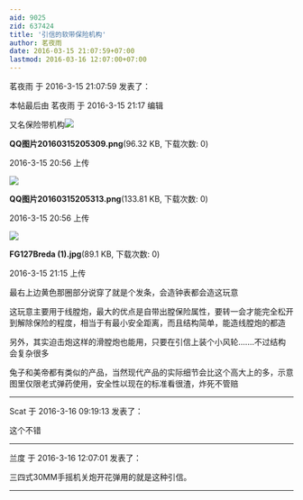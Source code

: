 ```yaml
---
aid: 9025
zid: 637424
title: '引信的软带保险机构'
author: 茗夜雨
date: 2016-03-15 21:07:59+07:00
lastmod: 2016-03-16 12:07:00+07:00
---
```


茗夜雨 于 2016-3-15 21:07:59 发表了：

本帖最后由 茗夜雨 于 2016-3-15 21:17 编辑 

又名保险带机构![](https://cdn.jsdelivr.net/gh/lzjluzijie/beichao@main/static/img/205619q7d1tfthhp3tfhhx.png)



**QQ图片20160315205309.png**(96.32 KB, 下载次数: 0)



2016-3-15 20:56 上传



![](https://cdn.jsdelivr.net/gh/lzjluzijie/beichao@main/static/img/205618xihx6yxchb3bdbdb.png)



**QQ图片20160315205313.png**(133.81 KB, 下载次数: 0)



2016-3-15 20:56 上传



![](https://cdn.jsdelivr.net/gh/lzjluzijie/beichao@main/static/img/211559tbhm66h014zm1mb1.jpg)



**FG127Breda (1).jpg**(89.1 KB, 下载次数: 0)



2016-3-15 21:15 上传



最右上边黄色那圈部分说穿了就是个发条，会造钟表都会造这玩意

这玩意主要用于线膛炮，最大的优点是自带出膛保险属性，要转一会才能完全松开到解除保险的程度，相当于有最小安全距离，而且结构简单，能造线膛炮的都造

另外，其实迫击炮这样的滑膛炮也能用，只要在引信上装个小风轮.......不过结构会复杂很多

兔子和美帝都有类似的产品，当然现代产品的实际细节会比这个高大上的多，示意图里仅限老式弹药使用，安全性以现在的标准看很渣，炸死不管赔

---------

Scat 于 2016-3-16 09:19:13 发表了：

这个不错

---------

兰度 于 2016-3-16 12:07:01 发表了：

三四式30MM手摇机关炮开花弹用的就是这种引信。

---------

